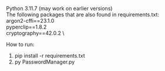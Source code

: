 Python 3.11.7 (may work on earlier versions) \
The following packages that are also found in requirements.txt: \
argon2-cffi==23.1.0 \
pyperclip==1.8.2 \
cryptography==42.0.2 \

How to run:
1. pip install -r requirements.txt
2. py PasswordManager.py


